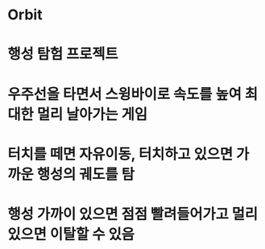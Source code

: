 # Orbit
# 행성 탐험 프로젝트
# 우주선을 타면서 스윙바이로 속도를 높여 최대한 멀리 날아가는 게임
# 터치를 떼면 자유이동, 터치하고 있으면 가까운 행성의 궤도를 탐
# 행성 가까이 있으면 점점 빨려들어가고 멀리 있으면 이탈할 수 있음
